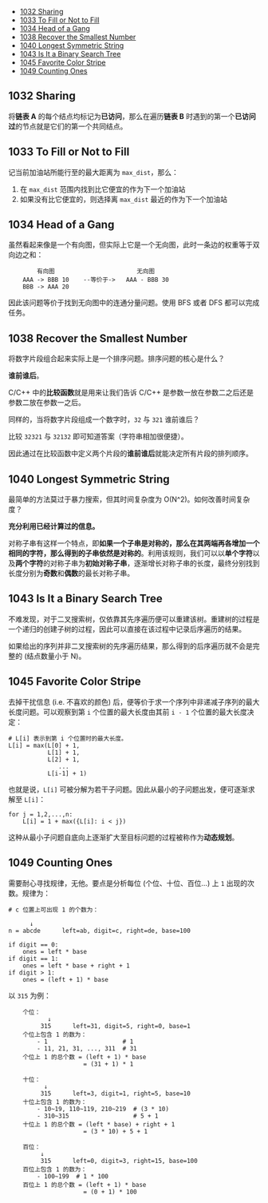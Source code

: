 
* [1032 Sharing](#1032-sharing)
* [1033 To Fill or Not to Fill](#1033-to-fill-or-not-to-fill)
* [1034 Head of a Gang](#1034-head-of-a-gang)
* [1038 Recover the Smallest Number](#1038-recover-the-smallest-number)
* [1040 Longest Symmetric String](#1040-longest-symmetric-string)
* [1043 Is It a Binary Search Tree](#1043-is-it-a-binary-search-tree)
* [1045 Favorite Color Stripe](#1045-favorite-color-stripe)
* [1049 Counting Ones](#1049-counting-ones)

## 1032 Sharing

将**链表 A** 的每个结点均标记为**已访问**，那么在遍历**链表 B** 时遇到的第一个**已访问过**的节点就是它们的第一个共同结点。

## 1033 To Fill or Not to Fill

记当前加油站所能行至的最大距离为 `max_dist`，那么：
1. 在 `max_dist` 范围内找到比它便宜的作为下一个加油站
2. 如果没有比它便宜的，则选择离 `max_dist` 最近的作为下一个加油站

## 1034 Head of a Gang

虽然看起来像是一个有向图，但实际上它是一个无向图，此时一条边的权重等于双向边之和：
```
        有向图                       无向图
    AAA -> BBB 10    --等价于->   AAA - BBB 30        
    BBB -> AAA 20       
```

因此该问题等价于找到无向图中的连通分量问题。使用 BFS 或者 DFS 都可以完成任务。

## 1038 Recover the Smallest Number

将数字片段组合起来实际上是一个排序问题。排序问题的核心是什么？

**谁前谁后**。

C/C++ 中的**比较函数**就是用来让我们告诉 C/C++ 是参数一放在参数二之后还是参数二放在参数一之后。

同样的，当将数字片段组成一个数字时，`32` 与 `321` 谁前谁后？

比较 `32321` 与 `32132` 即可知道答案（字符串相加很便捷）。

因此通过在比较函数中定义两个片段的**谁前谁后**就能决定所有片段的排列顺序。

## 1040 Longest Symmetric String

最简单的方法莫过于暴力搜索，但其时间复杂度为 O(N^2)。如何改善时间复杂度？

**充分利用已经计算过的信息。**

对称子串有这样一个特点，即**如果一个子串是对称的，那么在其两端再各增加一个相同的字符，那么得到的子串依然是对称的**。利用该规则，我们可以以**单个字符**以及**两个字符**的对称子串为**初始对称子串**，逐渐增长对称子串的长度，最终分别找到长度分别为**奇数**和**偶数**的最长对称子串。

## 1043 Is It a Binary Search Tree

不难发现，对于二叉搜索树，仅依靠其先序遍历便可以重建该树。重建树的过程是一个递归的创建子树的过程，因此可以直接在该过程中记录后序遍历的结果。

如果给出的序列并非二叉搜索树的先序遍历结果，那么得到的后序遍历就不会是完整的 (结点数量小于 N)。

## 1045 Favorite Color Stripe

去掉干扰信息 (i.e. 不喜欢的颜色) 后，便等价于求一个序列中非递减子序列的最大长度问题。可以观察到第 `i` 个位置的最大长度由其前 `i - 1` 个位置的最大长度决定：
```
# L[i] 表示到第 i 个位置时的最大长度。
L[i] = max(L[0] + 1,
           L[1] + 1,
           L[2] + 1,
              ...
           L[i-1] + 1)
```
也就是说，`L[i]` 可被分解为若干子问题。因此从最小的子问题出发，便可逐渐求解至 `L[i]`：
```
for j = 1,2,...,n:
    L[i] = 1 + max({L[i]: i < j})
```
这种从最小子问题自底向上逐渐扩大至目标问题的过程被称作为**动态规划**。

## 1049 Counting Ones

需要耐心寻找规律，无他。要点是分析每位 (个位、十位、百位...) 上 `1` 出现的次数。规律为：
```
# c 位置上可出现 1 的个数为：

      ↓
n = abcde      left=ab, digit=c, right=de, base=100

if digit == 0:
    ones = left * base
if digit == 1:
    ones = left * base + right + 1
if digit > 1:
    ones = (left + 1) * base
```
以 `315` 为例：
```
    个位：
           ↓
         315      left=31, digit=5, right=0, base=1
    个位上包含 1 的数为：
        - 1                     # 1
        - 11, 21, 31, ..., 311  # 31
    个位上 1 的总个数 = (left + 1) * base
                     = (31 + 1) * 1

    十位：
          ↓
         315      left=3, digit=1, right=5, base=10
    十位上包含 1 的数为：
        - 10~19, 110~119, 210~219  # (3 * 10)
        - 310~315                  # 5 + 1
    十位上 1 的总个数 = (left * base) + right + 1 
                     = (3 * 10) + 5 + 1

    百位：
         ↓
         315      left=0, digit=3, right=15, base=100
    百位上包含 1 的数为：
        - 100~199  # 1 * 100
    百位上 1 的总个数 = (left + 1) * base 
                     = (0 + 1) * 100 
```